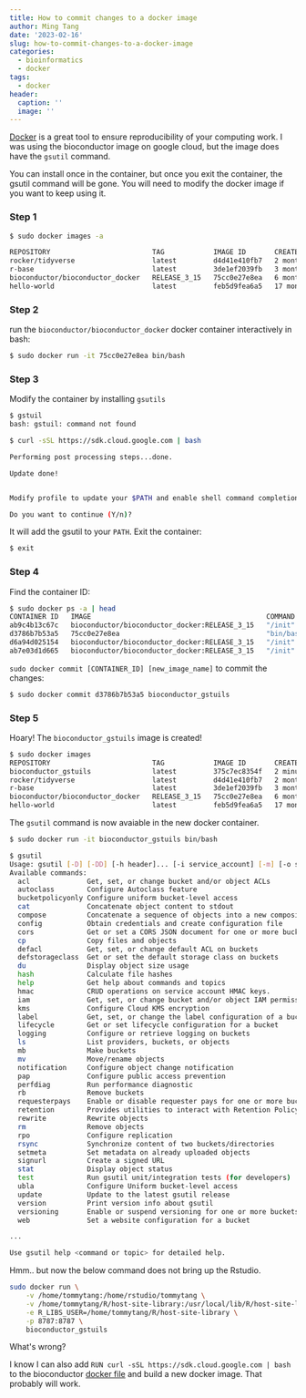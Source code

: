 ```yaml
---
title: How to commit changes to a docker image
author: Ming Tang
date: '2023-02-16'
slug: how-to-commit-changes-to-a-docker-image
categories:
  - bioinformatics
  - docker
tags:
  - docker
header:
  caption: ''
  image: ''
---
```


[Docker](https://www.docker.com/) is a great tool to ensure reproducibility of your computing work. I was
using the bioconductor image on google cloud, but the image does have the `gsutil` command.


You can install once in the container, but once you exit the container, the gsutil command
will be gone. You will need to modify the docker image if you want to keep using it.


### Step 1

```bash
$ sudo docker images -a

REPOSITORY                         TAG            IMAGE ID       CREATED         SIZE
rocker/tidyverse                   latest         d4d41e410fb7   2 months ago    2.16GB
r-base                             latest         3de1ef2039fb   3 months ago    838MB
bioconductor/bioconductor_docker   RELEASE_3_15   75cc0e27e8ea   6 months ago    4.23GB
hello-world                        latest         feb5d9fea6a5   17 months ago   13.3kB
```

### Step 2

run the `bioconductor/bioconductor_docker` docker container interactively in bash:
 
```bash
$ sudo docker run -it 75cc0e27e8ea bin/bash
```

### Step 3

Modify the container by installing `gsutils`

```bash
$ gstuil
bash: gstuil: command not found

$ curl -sSL https://sdk.cloud.google.com | bash

Performing post processing steps...done.

Update done!


Modify profile to update your $PATH and enable shell command completion?

Do you want to continue (Y/n)?
```

It will add the gsutil to your `PATH`. Exit the container:

```bash
$ exit
```

### Step 4 

Find the container ID:

```bash
$ sudo docker ps -a | head
CONTAINER ID   IMAGE                                           COMMAND      CREATED             STATUS                          PORTS                                       NAMES
ab9c4b13c67c   bioconductor/bioconductor_docker:RELEASE_3_15   "/init"      36 seconds ago      Up 35 seconds                   0.0.0.0:8787->8787/tcp, :::8787->8787/tcp   keen_khayyam
d3786b7b53a5   75cc0e27e8ea                                    "bin/bash"   10 minutes ago      Exited (127) 23 seconds ago                                                 quirky_cori
d6a94d025154   bioconductor/bioconductor_docker:RELEASE_3_15   "/init"      About an hour ago   Exited (0) About a minute ago                                               kind_goldwasser
ab7e03d1d665   bioconductor/bioconductor_docker:RELEASE_3_15   "/init"      About an hour ago   Exited (0) About an hour ago                                                wonderful_bouman
```

`sudo docker commit [CONTAINER_ID] [new_image_name]` to commit the changes:

```bash
$ sudo docker commit d3786b7b53a5 bioconductor_gstuils
```

### Step 5

Hoary! The `bioconductor_gstuils` image is created!

```bash
$ sudo docker images
REPOSITORY                         TAG            IMAGE ID       CREATED         SIZE
bioconductor_gstuils               latest         375c7ec8354f   2 minutes ago   5.49GB
rocker/tidyverse                   latest         d4d41e410fb7   2 months ago    2.16GB
r-base                             latest         3de1ef2039fb   3 months ago    838MB
bioconductor/bioconductor_docker   RELEASE_3_15   75cc0e27e8ea   6 months ago    4.23GB
hello-world                        latest         feb5d9fea6a5   17 months ago   13.3kB
```

The `gsutil` command is now avaiable in the new docker container.

```bash
$ sudo docker run -it bioconductor_gstuils bin/bash

$ gsutil
Usage: gsutil [-D] [-DD] [-h header]... [-i service_account] [-m] [-o section:flag=value]... [-q] [-u user_project] [command [opts...] args...]
Available commands:
  acl              Get, set, or change bucket and/or object ACLs
  autoclass        Configure Autoclass feature
  bucketpolicyonly Configure uniform bucket-level access
  cat              Concatenate object content to stdout
  compose          Concatenate a sequence of objects into a new composite object.
  config           Obtain credentials and create configuration file
  cors             Get or set a CORS JSON document for one or more buckets
  cp               Copy files and objects
  defacl           Get, set, or change default ACL on buckets
  defstorageclass  Get or set the default storage class on buckets
  du               Display object size usage
  hash             Calculate file hashes
  help             Get help about commands and topics
  hmac             CRUD operations on service account HMAC keys.
  iam              Get, set, or change bucket and/or object IAM permissions.
  kms              Configure Cloud KMS encryption
  label            Get, set, or change the label configuration of a bucket.
  lifecycle        Get or set lifecycle configuration for a bucket
  logging          Configure or retrieve logging on buckets
  ls               List providers, buckets, or objects
  mb               Make buckets
  mv               Move/rename objects
  notification     Configure object change notification
  pap              Configure public access prevention
  perfdiag         Run performance diagnostic
  rb               Remove buckets
  requesterpays    Enable or disable requester pays for one or more buckets
  retention        Provides utilities to interact with Retention Policy feature.
  rewrite          Rewrite objects
  rm               Remove objects
  rpo              Configure replication
  rsync            Synchronize content of two buckets/directories
  setmeta          Set metadata on already uploaded objects
  signurl          Create a signed URL
  stat             Display object status
  test             Run gsutil unit/integration tests (for developers)
  ubla             Configure Uniform bucket-level access
  update           Update to the latest gsutil release
  version          Print version info about gsutil
  versioning       Enable or suspend versioning for one or more buckets
  web              Set a website configuration for a bucket

...

Use gsutil help <command or topic> for detailed help.
```

Hmm.. but now the below command does not bring up the Rstudio.

```bash
sudo docker run \
    -v /home/tommytang:/home/rstudio/tommytang \
    -v /home/tommytang/R/host-site-library:/usr/local/lib/R/host-site-library \
    -e R_LIBS_USER=/home/tommytang/R/host-site-library \
  	-p 8787:8787 \
  	bioconductor_gstuils
```

What's wrong?

I know I can also add `RUN curl -sSL https://sdk.cloud.google.com | bash` to the bioconductor [docker file](https://github.com/Bioconductor/bioconductor_docker/blob/master/Dockerfile) and 
build a new docker image. That probably will work.

